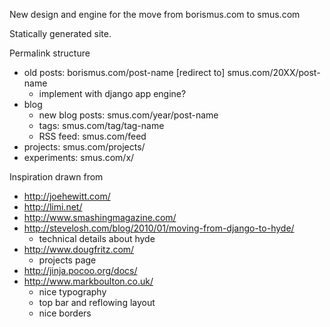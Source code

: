 New design and engine for the move from borismus.com to smus.com

Statically generated site. 

Permalink structure
- old posts: borismus.com/post-name [redirect to] smus.com/20XX/post-name
  - implement with django app engine?
- blog
  - new blog posts: smus.com/year/post-name
  - tags: smus.com/tag/tag-name
  - RSS feed: smus.com/feed
- projects: smus.com/projects/
- experiments: smus.com/x/

Inspiration drawn from
- http://joehewitt.com/
- http://limi.net/
- http://www.smashingmagazine.com/
- http://stevelosh.com/blog/2010/01/moving-from-django-to-hyde/
  - technical details about hyde
- http://www.dougfritz.com/
  - projects page
- http://jinja.pocoo.org/docs/
- http://www.markboulton.co.uk/ 
  - nice typography
  - top bar and reflowing layout
  - nice borders
